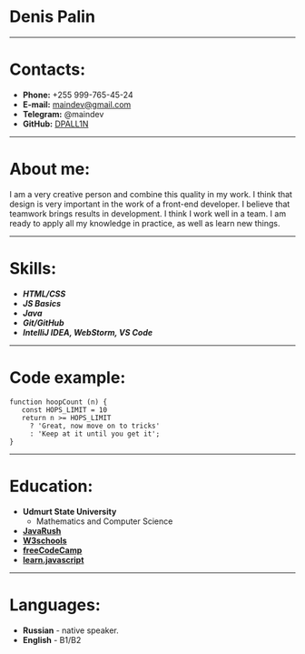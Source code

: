 # Denis Palin
***
# Contacts:
* **Phone:** +255 999-765-45-24
* **E-mail:** maindev@gmail.com
* **Telegram:** @maindev
* **GitHub:** [DPALL1N](https://github.com/DPALL1N)
***
# About me:
I am a very creative person and combine this quality in my work. I think that design is very important in the work of a front-end developer. I believe that teamwork brings results in development. I think I work well in a team. I am ready to apply all my knowledge in practice, as well as learn new things.
***
# Skills:
* ***HTML/CSS***
* ***JS Basics***
* ***Java***
* ***Git/GitHub***
* ***IntelliJ IDEA, WebStorm, VS Code***
***
# Code example:
```
function hoopCount (n) {
   const HOPS_LIMIT = 10
   return n >= HOPS_LIMIT
     ? 'Great, now move on to tricks'
     : 'Keep at it until you get it';
}
```
***
# Education:
* **Udmurt State University** 
  + Mathematics and Computer Science
* **[JavaRush](https://javarush.com)**
* **[W3schools](https://www.w3schools.com)**
* **[freeCodeCamp](https://www.freecodecamp.org)**
* **[learn.javascript](https://learn.javascript.ru)**
***
# Languages:
* **Russian** - native speaker.
* **English** - B1/B2

